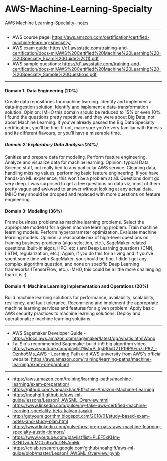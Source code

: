 # AWS-Machine-Learning-Specialty
AWS Machine Learning-Specialty-  notes 

-----------------

- AWS course page: https://aws.amazon.com/certification/certified-machine-learning-specialty/
- AWS exam guide: https://d1.awsstatic.com/training-and-certification/docs-ml/AWS%20Certified%20Machine%20Learning%20-%20Specialty_Exam%20Guide%20(1).pdf
- AWS sample questions: https://d1.awsstatic.com/training-and-certification/docs-ml/AWS%20Certified%20Machine%20Learning%20-%20Specialty_Sample%20Questions.pdf

-----------------------------------------

#### Domain 1: Data Engineering (20%)
Create data repositories for machine learning.
Identify and implement a data-ingestion solution.
Identify and implement a data-transformation solution.
Opinion: IMHO this domain should be reduced to 15% or even 10%. I found the questions pretty repetitive, and they were about Big Data, not about Machine Learning. If you’ve already passed the Big Data Specialty certification, you’ll be fine. If not, make sure you’re very familiar with Kinesis and its different flavours, or you’ll have a miserable time.

##### Domain 2: Exploratory Data Analysis (24%)
Sanitize and prepare data for modeling.
Perform feature engineering.
Analyze and visualize data for machine learning.
Opinion: typical Data Science stuff, not really tied to any particular AWS service. Cleaning data, handling missing values, performing basic feature engineering. If you have hands-on ML experience, this won’t be a problem at all. Questions don’t go very deep. I was surprised to get a few questions on data viz, most of them pretty vague and awkward to answer without looking at any actual data. IMHO they should be dropped and replaced with more questions on feature engineering.

#### Domain 3: Modeling (36%)
Frame business problems as machine learning problems.
Select the appropriate model(s) for a given machine learning problem.
Train machine learning models.
Perform hyperparameter optimization.
Evaluate machine learning models.
Opinion: a reasonable mix of high-level questions on framing business problems (algo selection, etc.), SageMaker-related questions (built-in algos, HPO, etc.) and Deep Learning questions (CNN, LSTM, regularization, etc.). Again, if you do this for a living and if you’ve spent some time with SageMaker, you should be fine. I didn’t get any complex algorithm question, and none on specific Deep Learning frameworks (TensorFlow, etc.). IMHO, this could be a little more challenging than it is :)

#### Domain 4: Machine Learning Implementation and Operations (20%)
Build machine learning solutions for performance, availability, scalability, resiliency, and fault tolerance.
Recommend and implement the appropriate machine learning services and features for a given problem.
Apply basic AWS security practices to machine learning solutions.
Deploy and operationalize machine learning solutions.


-----------------------

- AWS Sagemaker Developer Guide – https://docs.aws.amazon.com/sagemaker/latest/dg/whatis.htmlWong 
- Tai Sin's recommended Sagemaker build-in9 big algorithm video https://www.youtube.com/playlist?list=PLtgJR0xD2TPf9PAEm7LP82_-Oznho5Ms_AWS - Learning Path and AWS university from AWS's official website: https://aws.amazon.com/training/learning-paths/machine-learning/exam-preparation/

----------------------------



- https://aws.amazon.com/training/learning-paths/machine-learning/exam-preparation/
- https://github.com/vaquarkhan/Effective-Amazon-Machine-Learning
- https://noahgift.github.io/aws-ml-guide/lessons/Lesson1_AWSML_Overview.html
- https://www.linkedin.com/pulse/my-take-aws-certified-machine-learning-speciality-beta-kalyan-janaki/
- http://getyouralgorithm.blogspot.com/2018/01/study-based-exam-notes-and-study-plan.html
- https://www.linkedin.com/pulse/how-prep-pass-aws-machine-learning-specialty-austin-tidmore/
- https://www.youtube.com/playlist?list=PLEF5xKHm-3ZNDvdJpMCLu9xa1oDNvAmMr
- https://colab.research.google.com/github/noahgift/aws-ml-guide/blob/master/Lesson1_AWSML_Overview.ipynb

